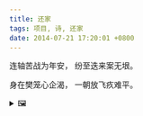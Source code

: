 ```yaml
---
title: 还家
tags: 项目, 诗, 还家
date: 2014-07-21 17:20:01 +0800
---
```


连轴苦战为年安，
纷至迭来案无垠。 

身在樊笼心企渴，
一朝放飞疚难平。

<details><summary>🖼️</summary>

![](writings/images/2014-07-21-17-20-huan-jia.JPG)

</details>

